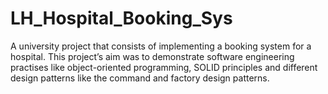 # LH_Hospital_Booking_Sys
A university project that consists of implementing a booking system for a hospital. This project’s aim was to demonstrate software engineering practises like object-oriented programming, SOLID principles and different design patterns like the command and factory design patterns.
